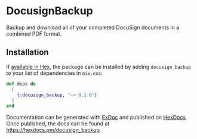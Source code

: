 # DocusignBackup

 Backup and download all of your completed DocuSign documents in a combined PDF format. 
 
## Installation

If [available in Hex](https://hex.pm/docs/publish), the package can be installed
by adding `docusign_backup` to your list of dependencies in `mix.exs`:

```elixir
def deps do
  [
    {:docusign_backup, "~> 0.1.0"}
  ]
end
```

Documentation can be generated with [ExDoc](https://github.com/elixir-lang/ex_doc)
and published on [HexDocs](https://hexdocs.pm). Once published, the docs can
be found at <https://hexdocs.pm/docusign_backup>.

